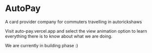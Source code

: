 # AutoPay
A card provider company for commuters travelling in autorickshaws

Visit auto-pay.vercel.app and select the view animation option to learn everything there is to know about what we are doing.

We are currently in building phase :)
